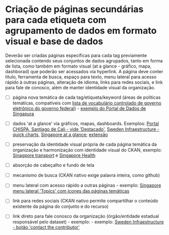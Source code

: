 # Criação de páginas secundárias para cada etiqueta com agrupamento de dados em formato visual e base de dados

Deverão ser criadas páginas específicas para cada tag previamente selecionada contendo seus conjuntos de dados agrupados, tanto em forma de lista, como também em formato visual (at a glance - gráfico, mapa, dashborad) que poderão ser acessados via hyperlink. A página deve conter título, ferramenta de busca, espaço para texto, menu lateral para acesso rápido à outras páginas, alteração de idioma, links para redes sociais, e link para fale de conosco, além de manter identidade visual da organização.

- [ ] página nova temática de cada tag/etiqueta/keyword (áreas de políticas temáticas, compatíveis com [lista de vocabulário controlado de governo eletrônico do governo federal](https://www.gov.br/governodigital/pt-br/governanca-de-dados/VCGE_2_1_0.pdf)) - [exemplo do Portal de Dados de Singapura](https://data.gov.sg/)

- [ ] dados 'at a glance' via gráficos, mapas, dashboards. Exemplos: [Portal CHISPA, Santiago de Cali - vide 'Destacado'](https://cali.chis.pa/), [Sweden Infraestructure - quick charts](https://data.humdata.org/dataset/world-bank-infrastructure-indicators-for-sweden), [Singapore at a glance](https://data.gov.sg/); [extensão](https://github.com/ckan/ckanext-dashboard)

- [ ] preservação da identidade visual própria de cada página temática da organização e harmonização com identidade visual do CKAN, exemplo: [Sinagpore transport](https://data.gov.sg/group/transport) e [Singapore Health](https://data.gov.sg/group/health)

- [ ] absorção de cabeçalho e fundo de tela

- [ ] mecanismo de busca (CKAN nativo exige palavra inteira, como github)

- [ ] menu lateral com acesso rápido a outras páginas - exemplo: [Singapore menu lateral 'Topics' com ícones das páginas temáticas](https://data.gov.sg/search)

- [ ] link para redes sociais (CKAN nativo permite compartilhar o conteúdo existente da página do conjunto e do recurso)

- [ ] link direto para fale conosco da organização (órgão/entidade estadual responsável pelo dataset) - exemplo: - exemplo: [Sweden Infraestructure - botão 'contact the contributor'](https://data.humdata.org/dataset/world-bank-infrastructure-indicators-for-sweden)
